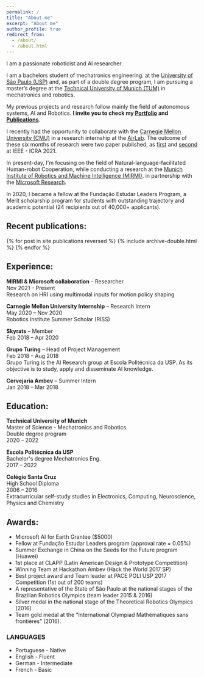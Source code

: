 ```yaml
---
permalink: /
title: "About me"
excerpt: "About me"
author_profile: true
redirect_from: 
  - /about/
  - /about.html
---
```



I am a passionate roboticist and AI researcher. 

I am a bachelors student of mechatronics engineering. at the [University of São Paulo (USP)](https://www5.usp.br/) and, as part of a double degree program, I am pursuing a master’s degree at the [Technical University of Munich (TUM)](https://www.tum.de/en/) in mechatronics and robotics.

My previous projects and research follow mainly the field of autonomous systems, AI and Robotics. 
**I invite you to check my [Portfolio]({{url}}/portfolio) and [Publications]({{url}}/publications)**.

I recently had the opportunity to collaborate with the [Carnegie Mellon University (CMU)](https://www.cs.cmu.edu/) in a research internship at the [AirLab](https://theairlab.org/). The outcome of these six months of research were two paper published, as [first]({{url}}/publication/Coordinating_Multiple_Aerial_Cameras_for_Robot_Cinematography) and [second]({{url}}/publication/Learning_a_semantic_control_space_for_expressive_robot_cinematography) at IEEE - ICRA 2021.

In present-day, I'm focusing on the field of Natural-language-facilitated Human-robot Cooperation, while conducting a research at the [Munich Institute of Robotics and Machine Intelligence (MIRMI)](https://www.msrm.tum.de/msrm/msrm/).
in partnership with the [Microsoft Research]({{https://www.microsoft.com/en-us/ai/autonomous-systems}}).

In 2020, I became a fellow at the  Fundação Estudar Leaders Program, a Merit scholarship program for students with outstanding trajectory and academic potential (24 recipients out of 40,000+ applicants).


## Recent publications:

{% for post in site.publications reversed %}
  {% include archive-double.html %}
{% endfor %}


## Experience:

**MIRMI & Microsoft collaboration** – Researcher
<br/>Nov 2021 – Present
<br/>Research on HRI using multimodal inputs for motion policy shaping

**Carnegie Mellon University Internship** – Research Intern
<br/>May 2020 – Nov 2020
<br/>Robotics Institute Summer Scholar (RISS)

**Skyrats** – Member
<br/>Feb 2018 – Apr 2020

**Grupo Turing** – Head of Project Management
<br/>Feb 2018 – Aug 2018
<br/>Grupo Turing is the AI Research group at Escola Politécnica da USP. As its objective is to study, apply and disseminate AI knowledge.

**Cervejaria Ambev** – Summer Intern
<br/>Jan 2018 – Mar 2018


## Education:

**Technical University of Munich**
<br/>Master of Science - Mechatronics and Robotics
<br/>Double degree program
<br/>2020 – 2022
 
**Escola Politécnica da USP**
<br/>Bachelor's degree Mechatronics Eng.
<br/>2017 – 2022

 
**Colégio Santa Cruz**
<br/>High School Diploma
<br/>2006 – 2016
<br/>Extracurricular self-study studies in Electronics, Computing, Neuroscience, Physics and Chemistry

## Awards:

- Microsoft AI for Earth Grantee ($5000)
- Fellow at Fundação Estudar Leaders program (approval rate = 0.05%)
- Summer Exchange in China on the Seeds for the Future program (Huawei)
- 1st place at CLAPP (Latin American Design & Prototype Competition)
- Winning Team at Hackathon Ambev (Hack the World 2017 SP)
- Best project award and Team leader at PACE POLI USP 2017 Competition (1st out of 200 teams)
- A representative of the State of São Paulo at the national stages of the Brazilian Robotics Olympics (team leader 2015 & 2016)
- Silver medal in the national stage of the Theoretical Robotics Olympics (2016)
- Team gold medal at the “International Olympiad Mathématiques sans frontières” (2016).

### LANGUAGES
- Portuguese - Native
- English - Fluent
- German - Intermediate
- French - Basic

<!-- ## Selected news: -->

<!-- https://www.cs.cmu.edu/news/2021/shoot-better-drone-videos-single-word -->

